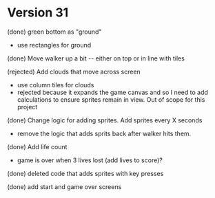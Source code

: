 # Version 31

(done) green bottom as "ground"
  - use rectangles for ground

(done) Move walker up a bit -- either on top or in line with tiles

(rejected) Add clouds that move across screen
  - use column tiles for clouds
  - rejected because it expands the game canvas and so I need to add calculations to ensure sprites remain in view. Out of scope for this project

(done) Change logic for adding sprites. Add sprites every X seconds
- remove the logic that adds sprits back after walker hits them.

(done) Add life count
- game is over when 3 lives lost (add lives to score)?


(done) deleted code that adds sprites with key presses

(done) add start and game over screens

